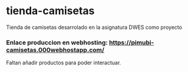 # tienda-camisetas
Tienda de camisetas desarrolado en la asignatura DWES como proyecto
### Enlace produccion en webhosting: https://pimubi-camisetas.000webhostapp.com/
Faltan añadir productos para poder interactuar.
